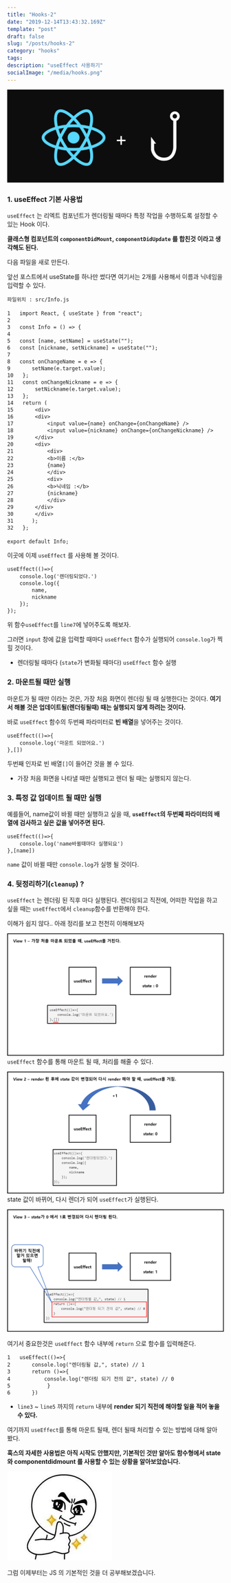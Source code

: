```yaml
---
title: "Hooks-2"
date: "2019-12-14T13:43:32.169Z"
template: "post"
draft: false
slug: "/posts/hooks-2"
category: "hooks"
tags:
description: "useEffect 사용하기"
socialImage: "/media/hooks.png"
---
```


![](/media/hooks.png)

### 1. useEffect 기본 사용법

`useEffect` 는 리엑트 컴포넌트가 렌더링될 때마다 특정 작업을 수행하도록 설정할 수 있는 Hook 이다.

**클래스형 컴포넌트의 `componentDidMount`, `componentDidUpdate` 를 합친것 이라고 생각해도 된다.**

다음 파일을 새로 만든다.

앞선 포스트에서 useState를 하나만 썼다면 여기서는 2개를 사용해서 이름과 닉네임을 입력할 수 있다.

    파일위치 : src/Info.js

    1   import React, { useState } from "react";
    2
    3   const Info = () => {
    4
    5   const [name, setName] = useState("");
    6   const [nickname, setNickname] = useState("");
    7
    8   const onChangeName = e => {
    9       setName(e.target.value);
    10   };
    11   const onChangeNickname = e => {
    12       setNickname(e.target.value);
    13   };
    14   return (
    15       <div>
    16       <div>
    17           <input value={name} onChange={onChangeName} />
    18           <input value={nickname} onChange={onChangeNickname} />
    19       </div>
    20       <div>
    21           <div>
    22           <b>이름 :</b>
    23           {name}
    24           </div>
    25           <div>
    26           <b>닉네임 :</b>
    27           {nickname}
    28           </div>
    29       </div>
    30       </div>
    31      );
    32   };

    export default Info;

이곳에 이제 `useEffect` 를 사용해 볼 것이다.

    useEffect(()=>{
        console.log('렌더링되었다.')
        console.log({
            name,
            nickname
        });
    });

위 함수`useEffect`를 `line7`에 넣어주도록 해보자.

그러면 `input` 창에 값을 입력할 때마다 `useEffect` 함수가 실행되어 `console.log`가 찍힐 것이다.

- 렌더링될 때마다 (`state`가 변화될 때마다) `useEffect` 함수 실행

### 2. 마운트될 때만 실행

마운트가 될 때만 이라는 것은, 가장 처음 화면이 렌더링 될 때 실행한다는 것이다.
**여기서 해볼 것은 업데이트될(렌더링될때) 때는 실행되지 않게 하려는 것이다.**

바로 `useEffect` 함수의 두번째 파라미터로 **빈 배열**을 넣어주는 것이다.

    useEffect(()=>{
        console.log('마운트 되었어요.')
    },[])

두번째 인자로 빈 배열`[]`이 들어간 것을 볼 수 있다.

- 가장 처음 화면을 나타낼 때만 실행되고 렌더 될 때는 실행되지 않는다.

### 3. 특정 값 업데이트 될 때만 실행

예를들어, name값이 바뀔 때만 실행하고 싶을 때, **`useEffect`의 두번째 파라미터의 배열에 검사하고 싶은 값을 넣어주면 된다.**

    useEffect(()=>{
        console.log('name바뀔때마다 실행되요')
    },[name])

`name` 값이 바뀔 때만 `console.log`가 실행 될 것이다.

### 4. 뒷정리하기(`cleanup`) ?

`useEffect` 는 렌더링 된 직후 마다 실행된다. 렌더링되고 직전에, 어떠한 작업을 하고 싶을 때는 `useEffect`에서 `cleanup`함수를 반환해야 한다.

이해가 쉽지 않다.. 아래 정리를 보고 천천히 이해해보자

![](/media/Etc/hooks/effect1.png)
`useEffect` 함수를 통해 마운트 될 때, 처리를 해줄 수 있다.
<br/>

![](/media/Etc/hooks/effect2.png)
state 값이 바뀌어, 다시 렌더가 되어 `useEffect`가 실행된다.
<br/>

![](/media/Etc/hooks/effect3.png)

여기서 중요한것은 `useEffect` 함수 내부에 `return` 으로 함수를 입력해준다.

    1   useEffect(()=>{
    2       console.log("렌더링될 값,", state) // 1
    3       return ()=>{
    4           console.log("렌더링 되기 전의 값", state) // 0
    5            }
    6       })

- `line3` ~ `line5` 까지의 `return` 내부에 **render 되기 직전에 해야할 일을 적어 놓을 수 있다.**

여기까지 `useEffect`를 통해 마운트 될때, 렌더 될때 처리할 수 있는 방법에 대해 알아 봤다.

**훅스의 자세한 사용법은 아직 시작도 안했지만, 기본적인 것만 알아도 함수형에서 state와 componentdidmount 를 사용할 수 있는 상황을 알아보았습니다.**

![](/media/thumb.jpg)

그럼 이제부터는 JS 의 기본적인 것을 더 공부해보겠습니다.
